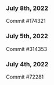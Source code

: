 ### July 8th, 2022

Commit #174321

### July 5th, 2022

Commit #314353


### July 4th, 2022

Commit #72281
